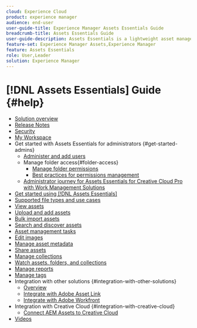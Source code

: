 ```yaml
---
cloud: Experience Cloud
product: experience manager
audience: end-user
user-guide-title: Experience Manager Assets Essentials Guide
breadcrumb-title: Assets Essentials Guide
user-guide-description: Assets Essentials is a lightweight asset management solution that works from within other Experience Cloud applications.
feature-set: Experience Manager Assets,Experience Manager
feature: Assets Essentials
role: User,Leader
solution: Experience Manager
---
```


# [!DNL Assets Essentials] Guide {#help}

+ [Solution overview](introduction.md)
+ [Release Notes](release-notes.md)
+ [Security](security-overview.md)
+ [My Workspace](my-workspace.md)
+ Get started with Assets Essentials for administrators {#get-started-admins}
  + [Administer and add users](deploy-administer.md)
  + Manage folder access{#folder-access}
    + [Manage folder permissions](manage-permissions.md)
    + [Best practices for permissions management](permission-management-best-practices.md)
  + [Administrator journey for Assets Essentials for Creative Cloud Pro with Work Management Solutions](assets-essentials-cc-pro-work-management-admin-journey.md)    
+ [Get started using [!DNL Assets Essentials]](get-started.md)
+ [Supported file types and use cases](supported-file-formats.md)
+ [View assets](navigate-view.md)
+ [Upload and add assets](add-delete.md)
+ [Bulk import assets](bulk-import-assets-view.md)
+ [Search and discover assets](search.md)
+ [Asset management tasks](manage-organize.md)
+ [Edit images](edit-images.md)
+ [Manage asset metadata](metadata.md)
+ [Share assets](share-links-for-assets.md)
+ [Manage collections](manage-collections.md)
+ [Watch assets, folders, and collections](manage-notifications.md)
+ [Manage reports](manage-reports.md)
+ [Manage tags](tagging-management.md)
+ Integration with other solutions {#integration-with-other-solutions}
  + [Overview](integration.md)
  + [Integrate with Adobe Asset Link](integrate-with-creative-cloud.md)
  + [Integrate with Adobe Workfront](integrate-with-workfront.md)
+ Integration with Creative Cloud {#integration-with-creative-cloud}
  + [Connect AEM Assets to Creative Cloud](connect-assets-with-creative-cloud.md)
+ [Videos](https://experienceleague.adobe.com/docs/experience-manager-learn/assets-essentials/overview.html)
